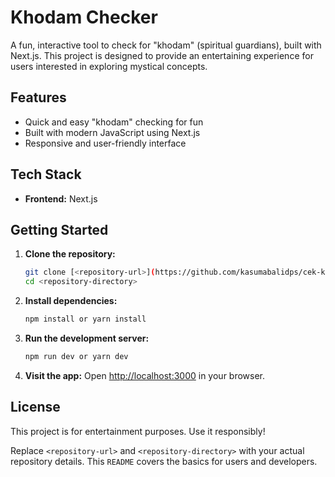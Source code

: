 # Khodam Checker

A fun, interactive tool to check for "khodam" (spiritual guardians), built with Next.js. This project is designed to provide an entertaining experience for users interested in exploring mystical concepts.

## Features
- Quick and easy "khodam" checking for fun
- Built with modern JavaScript using Next.js
- Responsive and user-friendly interface

## Tech Stack
- **Frontend:** Next.js

## Getting Started

1. **Clone the repository:**
   ```bash
   git clone [<repository-url>](https://github.com/kasumabalidps/cek-khodam-next.git)
   cd <repository-directory>
   ```

2. **Install dependencies:**
   ```bash
   npm install or yarn install
   ```

3. **Run the development server:**
   ```bash
   npm run dev or yarn dev
   ```

4. **Visit the app:**
   Open [http://localhost:3000](http://localhost:3000) in your browser.

## License
This project is for entertainment purposes. Use it responsibly!

Replace `<repository-url>` and `<repository-directory>` with your actual repository details. This `README` covers the basics for users and developers.
